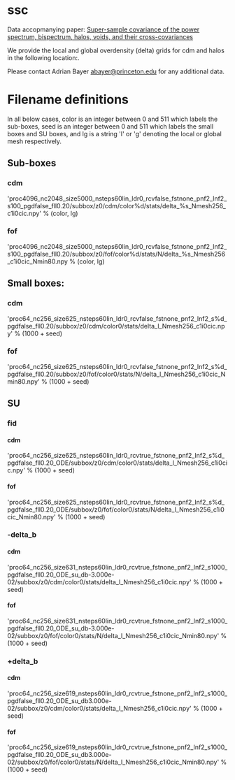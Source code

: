 # ssc

Data accopmanying paper: [Super-sample covariance of the power spectrum, bispectrum, halos, voids, and their cross-covariances](https://arxiv.org/abs/2210.15647)

We provide the local and global overdensity (delta) grids for cdm and halos in the following location:. 

Please contact Adrian Bayer <abayer@princeton.edu> for any additional data.

# Filename definitions

In all below cases, color is an integer between 0 and 511 which labels the sub-boxes, seed is an integer between 0 and 511 which labels the small boxes and SU boxes, and lg is a string 'l' or 'g' denoting the local or global mesh respectively.

## Sub-boxes
### cdm
'proc4096_nc2048_size5000_nsteps60lin_ldr0_rcvfalse_fstnone_pnf2_lnf2_s100_pgdfalse_fll0.20/subbox/z0/cdm/color%d/stats/delta_%s_Nmesh256_c1i0cic.npy' % (color, lg)

### fof
'proc4096_nc2048_size5000_nsteps60lin_ldr0_rcvfalse_fstnone_pnf2_lnf2_s100_pgdfalse_fll0.20/subbox/z0/fof/color%d/stats/N/delta_%s_Nmesh256_c1i0cic_Nmin80.npy % (color, lg)

## Small boxes:
### cdm
'proc64_nc256_size625_nsteps60lin_ldr0_rcvfalse_fstnone_pnf2_lnf2_s%d_pgdfalse_fll0.20/subbox/z0/cdm/color0/stats/delta_l_Nmesh256_c1i0cic.npy' % (1000 + seed)

### fof
'proc64_nc256_size625_nsteps60lin_ldr0_rcvfalse_fstnone_pnf2_lnf2_s%d_pgdfalse_fll0.20/subbox/z0/fof/color0/stats/N/delta_l_Nmesh256_c1i0cic_Nmin80.npy' % (1000 + seed)

## SU
### fid

#### cdm
'proc64_nc256_size625_nsteps60lin_ldr0_rcvtrue_fstnone_pnf2_lnf2_s%d_pgdfalse_fll0.20_ODE/subbox/z0/cdm/color0/stats/delta_l_Nmesh256_c1i0cic.npy' % (1000 + seed)

#### fof
'proc64_nc256_size625_nsteps60lin_ldr0_rcvtrue_fstnone_pnf2_lnf2_s%d_pgdfalse_fll0.20_ODE/subbox/z0/fof/color0/stats/N/delta_l_Nmesh256_c1i0cic_Nmin80.npy' % (1000 + seed)

### -delta_b

#### cdm
'proc64_nc256_size631_nsteps60lin_ldr0_rcvtrue_fstnone_pnf2_lnf2_s1000_pgdfalse_fll0.20_ODE_su_db-3.000e-02/subbox/z0/cdm/color0/stats/delta_l_Nmesh256_c1i0cic.npy' % (1000 + seed)

#### fof
'proc64_nc256_size631_nsteps60lin_ldr0_rcvtrue_fstnone_pnf2_lnf2_s1000_pgdfalse_fll0.20_ODE_su_db-3.000e-02/subbox/z0/fof/color0/stats/N/delta_l_Nmesh256_c1i0cic_Nmin80.npy' % (1000 + seed)

### +delta_b
#### cdm
'proc64_nc256_size619_nsteps60lin_ldr0_rcvtrue_fstnone_pnf2_lnf2_s1000_pgdfalse_fll0.20_ODE_su_db3.000e-02/subbox/z0/cdm/color0/stats/delta_l_Nmesh256_c1i0cic.npy' % (1000 + seed)

#### fof
'proc64_nc256_size619_nsteps60lin_ldr0_rcvtrue_fstnone_pnf2_lnf2_s1000_pgdfalse_fll0.20_ODE_su_db3.000e-02/subbox/z0/fof/color0/stats/N/delta_l_Nmesh256_c1i0cic_Nmin80.npy' % (1000 + seed)
